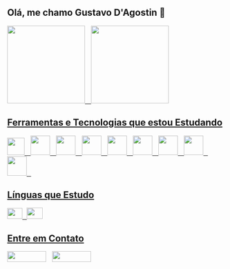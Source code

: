 ## Olá, me chamo Gustavo D'Agostin 👋
<div>
  <a href="https://github.com/GustavoDAgostinZanelato">
  <img  height="180em" src="https://github-readme-stats.vercel.app/api/top-langs/?username=GustavoDAgostinZanelato&layout=compact&theme=dracula&show_icons=true" />⠀
  <img loading="lazy" height="180em" src="https://github-readme-stats.vercel.app/api?username=GustavoDAgostinZanelato&show_icons=true&theme=dracula&include_all_commits=true&count_private=true"/>
</div>

## Ferramentas e Tecnologias que estou Estudando

<img src="https://cdn.jsdelivr.net/gh/devicons/devicon/icons/python/python-original.svg" width="40" height="40"/>⠀
<img src= "https://cdn.jsdelivr.net/gh/devicons/devicon@latest/icons/html5/html5-original.svg" width="45" height="45"/>⠀
<img src= "https://cdn.jsdelivr.net/gh/devicons/devicon@latest/icons/css3/css3-original.svg" width="45" height="45"/>⠀
<img src= "https://cdn.jsdelivr.net/gh/devicons/devicon@latest/icons/javascript/javascript-original.svg" width="45" height="45"/>⠀
<img src= "https://cdn.jsdelivr.net/gh/devicons/devicon@latest/icons/typescript/typescript-original.svg" width="45" height="45"/>⠀
<img src= "https://cdn.jsdelivr.net/gh/devicons/devicon@latest/icons/react/react-original.svg" width="45" height="45"/>⠀
<img src= "https://cdn.jsdelivr.net/gh/devicons/devicon@latest/icons/firebase/firebase-original.svg" width="45" height="45"/>⠀
<img src= "https://cdn.jsdelivr.net/gh/devicons/devicon@latest/icons/mysql/mysql-original.svg" width="45" height="45"/>⠀
<img src= "https://cdn.jsdelivr.net/gh/devicons/devicon@latest/icons/php/php-original.svg" width="45" height="45"/>⠀

## Línguas que Estudo

<img src="https://cdn.britannica.com/82/682-004-F0B47FCB/Flag-France.jpg" width="35" height="25"/>⠀<img src="https://www.freepnglogos.com/uploads/american-flag-png/simple-american-flag-16.png" width="37" height="26"/>

## Entre em Contato
<a href = "mailto:gustavodagostinzanelato0@gmail.com"><img loading="lazy" width="90" height="25" src="https://img.shields.io/badge/Gmail-D14836?style=for-the-badge&logo=gmail&logoColor=white" target="_blank"></a>⠀
<a href="https://www.instagram.com/gustavo_dagostin/?next=%2F" target="_blank"><img loading="lazy" width="90" height="25"
src="https://img.shields.io/badge/-Instagram-%23E4405F?style=for-thebadge&logo=instagram&logoColor=white" target="_blank"></a> 


